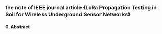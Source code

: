 ### the note of IEEE journal article 《LoRa Propagation Testing in Soil for Wireless Underground Sensor Networks》

#### 0. Abstract




